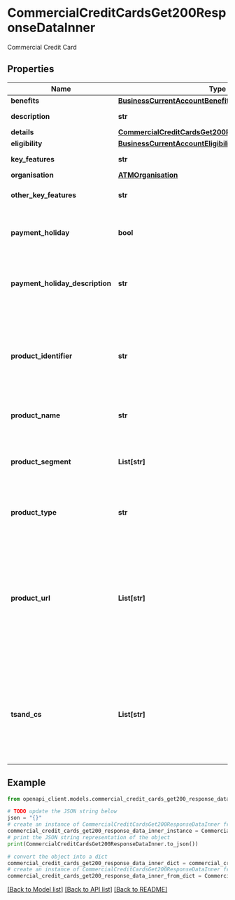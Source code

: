 # CommercialCreditCardsGet200ResponseDataInner

Commercial Credit Card

## Properties

Name | Type | Description | Notes
------------ | ------------- | ------------- | -------------
**benefits** | [**BusinessCurrentAccountBenefits**](BusinessCurrentAccountBenefits.md) |  | 
**description** | **str** | Product description | 
**details** | [**CommercialCreditCardsGet200ResponseDataInnerDetails**](CommercialCreditCardsGet200ResponseDataInnerDetails.md) |  | 
**eligibility** | [**BusinessCurrentAccountEligibility**](BusinessCurrentAccountEligibility.md) |  | 
**key_features** | **str** | Product key features | 
**organisation** | [**ATMOrganisation**](ATMOrganisation.md) |  | 
**other_key_features** | **str** | Additional Features of the card | [optional] 
**payment_holiday** | **bool** | Indicates whether a payment holiday is possible | 
**payment_holiday_description** | **str** | Detailed description on the payment holiday if available | [optional] 
**product_identifier** | **str** | Identifier within the parent organisation for the product. Must be unique in the organisation | 
**product_name** | **str** | Name of the Commercial Credit Card | 
**product_segment** | **List[str]** | Marketing or industry segment that the product is designed for | [optional] 
**product_type** | **str** | Descriptive code for the product category | 
**product_url** | **List[str]** | URL provided by the organisation which redirects to the product (on live products only). There might be more than one product at a given URL | 
**tsand_cs** | **List[str]** | URL provided by the parent organisation which redirects to the current T&amp;Cs. Only applies on live products | 

## Example

```python
from openapi_client.models.commercial_credit_cards_get200_response_data_inner import CommercialCreditCardsGet200ResponseDataInner

# TODO update the JSON string below
json = "{}"
# create an instance of CommercialCreditCardsGet200ResponseDataInner from a JSON string
commercial_credit_cards_get200_response_data_inner_instance = CommercialCreditCardsGet200ResponseDataInner.from_json(json)
# print the JSON string representation of the object
print(CommercialCreditCardsGet200ResponseDataInner.to_json())

# convert the object into a dict
commercial_credit_cards_get200_response_data_inner_dict = commercial_credit_cards_get200_response_data_inner_instance.to_dict()
# create an instance of CommercialCreditCardsGet200ResponseDataInner from a dict
commercial_credit_cards_get200_response_data_inner_from_dict = CommercialCreditCardsGet200ResponseDataInner.from_dict(commercial_credit_cards_get200_response_data_inner_dict)
```
[[Back to Model list]](../README.md#documentation-for-models) [[Back to API list]](../README.md#documentation-for-api-endpoints) [[Back to README]](../README.md)


